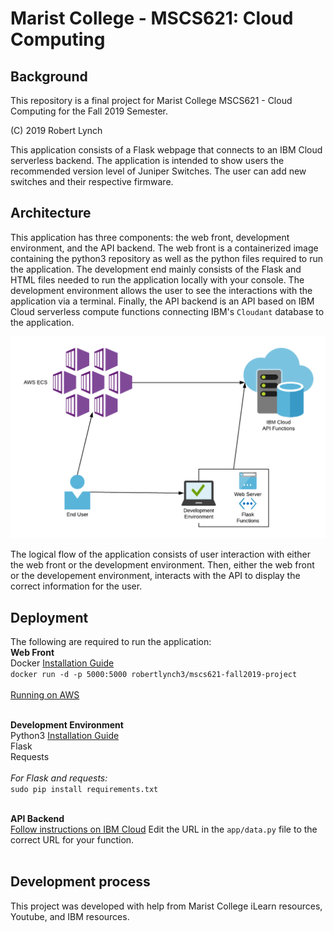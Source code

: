 # Marist College - MSCS621: Cloud Computing
## Background
This repository is a final project for Marist College MSCS621 - Cloud Computing for the Fall 2019 Semester.

(C) 2019 Robert Lynch

This application consists of a Flask webpage that connects to an IBM Cloud serverless backend. The application is intended to show users the recommended version level of Juniper Switches. The user can add new switches and their respective firmware.

## Architecture
This application has three components: the web front, development environment, and the API backend. The web front is a containerized image containing the python3 repository as well as the python files required to run the application. The development end mainly consists of the Flask and HTML files needed to run the application locally with your console. The development environment allows the user to see the interactions with the application via a terminal. Finally, the API backend is an API based on IBM Cloud serverless compute functions connecting IBM's `Cloudant` database to the application.

![Architecture Drawing](MSCS621-Project.png)

The logical flow of the application consists of user interaction with either the web front or the development environment. Then, either the web front or the developement environment, interacts with the API to display the correct information for the user.

## Deployment
The following are required to run the application:<br>
**Web Front**<br>
Docker [Installation Guide](https://docs.docker.com/v17.09/engine/installation/)<br>
`docker run -d -p 5000:5000 robertlynch3/mscs621-fall2019-project`<br>
<br>
[Running on AWS](https://www.theserverside.com/video/How-to-deploy-Docker-Hub-hosted-microservices-in-AWS-ECS)
<br><br>

**Development Environment**<br>
Python3 [Installation Guide](https://realpython.com/installing-python/)<br>
Flask<br>
Requests<br><br>
_For Flask and requests:_<br>
`sudo pip install requirements.txt`
<br><br>

**API Backend**<br>
[Follow instructions on IBM Cloud](https://cloud.ibm.com/docs/tutorials?topic=solution-tutorials-serverless-api-webapp)
Edit the URL in the `app/data.py` file to the correct URL for your function.
<br><br>

## Development process
This project was developed with help from Marist College iLearn resources, Youtube, and IBM resources.
